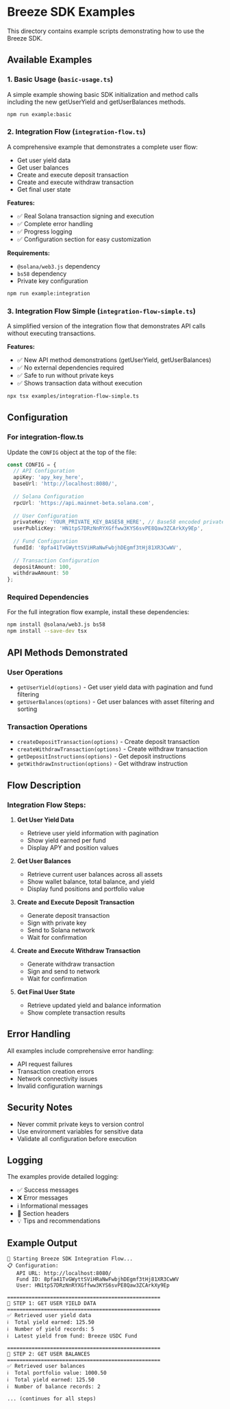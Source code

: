 # Breeze SDK Examples

This directory contains example scripts demonstrating how to use the Breeze SDK.

## Available Examples

### 1. Basic Usage (`basic-usage.ts`)
A simple example showing basic SDK initialization and method calls including the new getUserYield and getUserBalances methods.

```bash
npm run example:basic
```

### 2. Integration Flow (`integration-flow.ts`)
A comprehensive example that demonstrates a complete user flow:
- Get user yield data
- Get user balances
- Create and execute deposit transaction
- Create and execute withdraw transaction
- Get final user state

**Features:**
- ✅ Real Solana transaction signing and execution
- ✅ Complete error handling
- ✅ Progress logging
- ✅ Configuration section for easy customization

**Requirements:**
- `@solana/web3.js` dependency
- `bs58` dependency
- Private key configuration

```bash
npm run example:integration
```

### 3. Integration Flow Simple (`integration-flow-simple.ts`)
A simplified version of the integration flow that demonstrates API calls without executing transactions.

**Features:**
- ✅ New API method demonstrations (getUserYield, getUserBalances)
- ✅ No external dependencies required
- ✅ Safe to run without private keys
- ✅ Shows transaction data without execution

```bash
npx tsx examples/integration-flow-simple.ts
```

## Configuration

### For integration-flow.ts

Update the `CONFIG` object at the top of the file:

```typescript
const CONFIG = {
  // API Configuration
  apiKey: 'apy_key_here',
  baseUrl: 'http://localhost:8080/',
  
  // Solana Configuration  
  rpcUrl: 'https://api.mainnet-beta.solana.com',
  
  // User Configuration
  privateKey: 'YOUR_PRIVATE_KEY_BASE58_HERE', // Base58 encoded private key
  userPublicKey: 'HN1tpS7DRzNnRYXGffww3KYS6svPE8Qaw3ZCArkXy9Ep',
  
  // Fund Configuration
  fundId: '8pfa41TvGWyttSViHRaNwFwbjhDEgmf3tHj81XR3CwWV',
  
  // Transaction Configuration
  depositAmount: 100,
  withdrawAmount: 50
};
```

### Required Dependencies

For the full integration flow example, install these dependencies:

```bash
npm install @solana/web3.js bs58
npm install --save-dev tsx
```

## API Methods Demonstrated

### User Operations
- `getUserYield(options)` - Get user yield data with pagination and fund filtering
- `getUserBalances(options)` - Get user balances with asset filtering and sorting

### Transaction Operations
- `createDepositTransaction(options)` - Create deposit transaction
- `createWithdrawTransaction(options)` - Create withdraw transaction
- `getDepositInstructions(options)` - Get deposit instructions
- `getWithdrawInstruction(options)` - Get withdraw instruction

## Flow Description

### Integration Flow Steps:

1. **Get User Yield Data**
   - Retrieve user yield information with pagination
   - Show yield earned per fund
   - Display APY and position values

2. **Get User Balances**
   - Retrieve current user balances across all assets
   - Show wallet balance, total balance, and yield
   - Display fund positions and portfolio value

3. **Create and Execute Deposit Transaction**
   - Generate deposit transaction
   - Sign with private key
   - Send to Solana network
   - Wait for confirmation

4. **Create and Execute Withdraw Transaction**
   - Generate withdraw transaction
   - Sign and send to network
   - Wait for confirmation

5. **Get Final User State**
   - Retrieve updated yield and balance information
   - Show complete transaction results

## Error Handling

All examples include comprehensive error handling:
- API request failures
- Transaction creation errors
- Network connectivity issues
- Invalid configuration warnings

## Security Notes

- Never commit private keys to version control
- Use environment variables for sensitive data
- Validate all configuration before execution

## Logging

The examples provide detailed logging:
- ✅ Success messages
- ❌ Error messages
- ℹ️ Informational messages
- 🔄 Section headers
- 💡 Tips and recommendations

## Example Output

```
🚀 Starting Breeze SDK Integration Flow...
📋 Configuration:
   API URL: http://localhost:8080/
   Fund ID: 8pfa41TvGWyttSViHRaNwFwbjhDEgmf3tHj81XR3CwWV
   User: HN1tpS7DRzNnRYXGffww3KYS6svPE8Qaw3ZCArkXy9Ep

==================================================
🔄 STEP 1: GET USER YIELD DATA
==================================================
✅ Retrieved user yield data
ℹ️  Total yield earned: 125.50
ℹ️  Number of yield records: 5
ℹ️  Latest yield from fund: Breeze USDC Fund

==================================================
🔄 STEP 2: GET USER BALANCES
==================================================
✅ Retrieved user balances
ℹ️  Total portfolio value: 1000.50
ℹ️  Total yield earned: 125.50
ℹ️  Number of balance records: 2

... (continues for all steps)
```